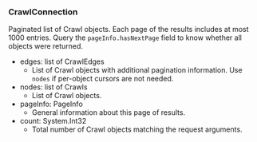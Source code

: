### CrawlConnection
Paginated list of Crawl objects. Each page of the results includes at most 1000 entries. Query the `pageInfo.hasNextPage` field to know whether all objects were returned.

- edges: list of CrawlEdges
  - List of Crawl objects with additional pagination information. Use `nodes` if per-object cursors are not needed.
- nodes: list of Crawls
  - List of Crawl objects.
- pageInfo: PageInfo
  - General information about this page of results.
- count: System.Int32
  - Total number of Crawl objects matching the request arguments.
